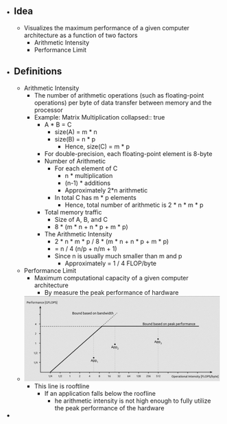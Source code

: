 - ## Idea
	- Visualizes the maximum performance of a given computer architecture as a function of two factors
		- Arithmetic Intensity
		- Performance Limit
- ## Definitions
	- Arithmetic Intensity
		- The number of arithmetic operations (such as floating-point operations) per byte of data transfer between memory and the processor
		- Example: Matrix Multiplication
		  collapsed:: true
			- A * B = C
				- size(A) = m * n
				- size(B) = n * p
					- Hence, size(C) = m * p
			- For double-precision, each floating-point element is 8-byte
			- Number of Arithmetic
				- For each element of C
					- n * multiplication
					- (n-1) * additions
					- Approximately 2*n arithmetic
				- In total C has m * p elements
					- Hence, total number of arithmetic is 2 * n * m * p
			- Total memory traffic
				- Size of A, B, and C
				- 8 * (m * n + n * p + m * p)
			- The Arithmetic Intensity
				- 2 * n * m * p / 8 * (m * n + n * p + m * p)
				- = n / 4 (n/p + n/m + 1)
				- Since n is usually much smaller than m and p
					- Approximately = 1 / 4 FLOP/byte
	- Performance Limit
		- Maximum computational capacity of a given computer architecture
			- By measure the peak performance of hardware
	- ![image.png](../assets/image_1680811578714_0.png)
		- This line is rooftline
			- If an application falls below the roofline
				- he arithmetic intensity is not high enough to fully utilize the peak performance of the hardware
-